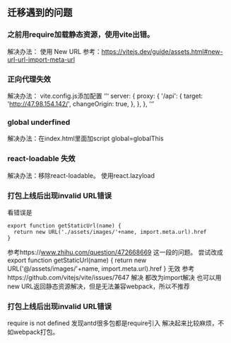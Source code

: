 ## 迁移遇到的问题

### 之前用require加载静态资源，使用vite出错。

解决办法：
使用 New URL 参考：https://vitejs.dev/guide/assets.html#new-url-url-import-meta-url

### 正向代理失效 

解决办法：
vite.config.js添加配置
‘’‘
    server: {
        proxy: {
            '/api': {
                target: 'http://47.98.154.142/',
                changeOrigin: true,
            },
        },
    },
    ’‘’

### global underfined

解决办法：在index.html里面加script 
global=globalThis

### react-loadable 失效
解决办法：移除react-loadable。
使用react.lazyload

### 打包上线后出现invalid URL错误
看错误是
```
export function getStaticUrl(name) {
  return new URL('./assets/images/'+name, import.meta.url).href
}
```
参考https://www.zhihu.com/question/472668669
这一段的问题。
尝试改成
export function getStaticUrl(name) {
  return new URL('@/assets/images/'+name, import.meta.url).href
}
无效
参考https://github.com/vitejs/vite/issues/7647
解决
都改为import解决
也可以用new URL返回静态资源解决，但是无法兼容webpack，所以不推荐

### 打包上线后出现invalid URL错误
require is not defined
发现antd很多包都是require引入
解决起来比较麻烦，不如webpack打包。
